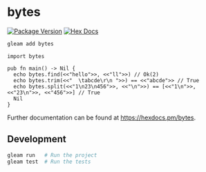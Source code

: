 # bytes

[![Package Version](https://img.shields.io/hexpm/v/bytes)](https://hex.pm/packages/bytes)
[![Hex Docs](https://img.shields.io/badge/hex-docs-ffaff3)](https://hexdocs.pm/bytes/)

```sh
gleam add bytes
```
```gleam
import bytes

pub fn main() -> Nil {
  echo bytes.find(<<"hello">>, <<"ll">>) // Ok(2)
  echo bytes.trim(<<"  \tabcde\r\n ">>) == <<"abcde">> // True
  echo bytes.split(<<"1\n23\n456">>, <<"\n">>) == [<<"1\n">>, <<"23\n">>, <<"456">>] // True
  Nil
}
```

Further documentation can be found at <https://hexdocs.pm/bytes>.

## Development

```sh
gleam run   # Run the project
gleam test  # Run the tests
```
